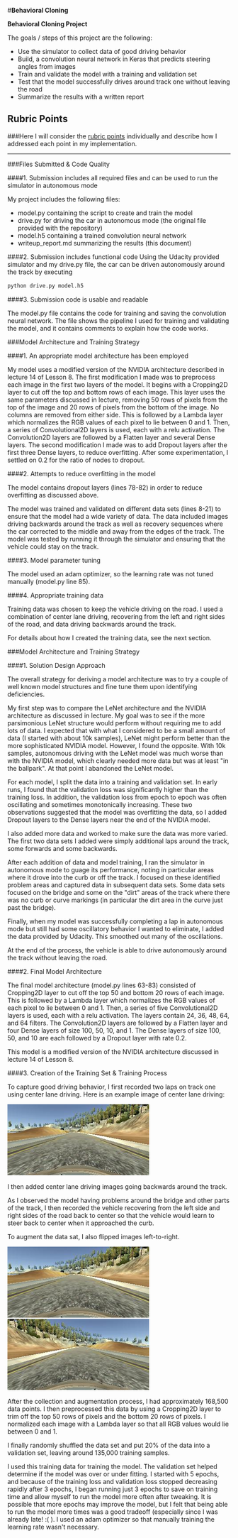#**Behavioral Cloning** 

**Behavioral Cloning Project**

The goals / steps of this project are the following:
* Use the simulator to collect data of good driving behavior
* Build, a convolution neural network in Keras that predicts steering angles from images
* Train and validate the model with a training and validation set
* Test that the model successfully drives around track one without leaving the road
* Summarize the results with a written report


[//]: # (Image References)

[image2]: ./examples/center_2017_07_25_11_00_12_675.jpg "Center Lane Driving"
[image3]: ./examples/recovery1.jpg "Recovery Image"
[image4]: ./examples/recovery2.jpg "Recovery Image"
[image5]: ./examples/recovery3.jpg "Recovery Image"
[image6]: ./examples/center_2017_07_25_11_00_12_675.jpg "Normal Image"
[image7]: ./examples/center_2017_07_25_11_00_12_675_flipped.jpg "Flipped Image"

## Rubric Points
###Here I will consider the [rubric points](https://review.udacity.com/#!/rubrics/432/view) individually and describe how I addressed each point in my implementation.  

---
###Files Submitted & Code Quality

####1. Submission includes all required files and can be used to run the simulator in autonomous mode

My project includes the following files:
* model.py containing the script to create and train the model
* drive.py for driving the car in autonomous mode (the original file provided with the repository)
* model.h5 containing a trained convolution neural network 
* writeup_report.md summarizing the results (this document)

####2. Submission includes functional code
Using the Udacity provided simulator and my drive.py file, the car can be driven autonomously around the track by executing 
```sh
python drive.py model.h5
```

####3. Submission code is usable and readable

The model.py file contains the code for training and saving the convolution neural network. The file shows the pipeline I used for training and validating the model, and it contains comments to explain how the code works.

###Model Architecture and Training Strategy

####1. An appropriate model architecture has been employed

My model uses a modified version of the NVIDIA architecture described in lecture 14 of Lesson 8. The first modification I made was to preprocess each image in the first two layers of the model. It begins with a Cropping2D layer to cut off the top and bottom rows of each image. This layer uses the same parameters discussed in lecture, removing 50 rows of pixels from the top of the image and 20 rows of pixels from the bottom of the image. No columns are removed from either side. This is followed by a Lambda layer which normalizes the RGB values of each pixel to lie between 0 and 1.  Then, a series of Convolutional2D layers is used, each with a relu activation. The Convolution2D layers are followed by a Flatten layer and several Dense layers. The second modification I made was to add Dropout layers after the first three Dense layers, to reduce overfitting. After some experimentation, I settled on 0.2 for the ratio of nodes to dropout.

####2. Attempts to reduce overfitting in the model

The model contains dropout layers (lines 78-82) in order to reduce overfitting as discussed above.

The model was trained and validated on different data sets (lines 8-21) to ensure that the model had a wide variety of data. The data included images driving backwards around the track as well as recovery sequences where the car corrected to the middle and away from the edges of the track. The model was tested by running it through the simulator and ensuring that the vehicle could stay on the track.

####3. Model parameter tuning

The model used an adam optimizer, so the learning rate was not tuned manually (model.py line 85).

####4. Appropriate training data

Training data was chosen to keep the vehicle driving on the road. I used a combination of center lane driving, recovering from the left and right sides of the road, and data driving backwards around the track.

For details about how I created the training data, see the next section. 

###Model Architecture and Training Strategy

####1. Solution Design Approach

The overall strategy for deriving a model architecture was to try a couple of well known model structures and fine tune them upon identifying deficiencies.

My first step was to compare the LeNet architecture and the NVIDIA architecture as discussed in lecture. My goal was to see if the more parsimonious LeNet structure would perform without requiring me to add lots of data. I expected that with what I considered to be a small amount of data (I started with about 10k samples), LeNet might perform better than the more sophisticated NVIDIA model. However, I found the opposite. With 10k samples, autonomous driving with the LeNet model was much worse than with the NVIDIA model, which clearly needed more data but was at least "in the ballpark". At that point I abandoned the LeNet model.

For each model, I split the data into a training and validation set. In early runs, I found that the validation loss was significantly higher than the training loss. In addition, the validation loss from epoch to epoch was often oscillating and sometimes monotonically increasing. These two observations suggested that the model was overfitting the data, so I added Dropout layers to the Dense layers near the end of the NVIDIA model.

I also added more data and worked to make sure the data was more varied. The first two data sets I added were simply additional laps around the track, some forwards and some backwards.

After each addition of data and model training, I ran the simulator in autonomous mode to guage its performance, noting in particular areas where it drove into the curb or off the track. I focused on these identified problem areas and captured data in subsequent data sets. Some data sets focused on the bridge and some on the "dirt" areas of the track where there was no curb or curve markings (in particular the dirt area in the curve just past the bridge).

Finally, when my model was successfully completing a lap in autonomous mode but still had some oscillatory behavior I wanted to eliminate, I added the data provided by Udacity. This smoothed out many of the oscillations.

At the end of the process, the vehicle is able to drive autonomously around the track without leaving the road.

####2. Final Model Architecture

The final model architecture (model.py lines 63-83) consisted of Cropping2D layer to cut off the top 50 and bottom 20 rows of each image. This is followed by a Lambda layer which normalizes the RGB values of each pixel to lie between 0 and 1.  Then, a series of five Convolutional2D layers is used, each with a relu activation. The layers contain 24, 36, 48, 64, and 64 filters.  The Convolution2D layers are followed by a Flatten layer and four Dense layers of size 100, 50, 10, and 1. The Dense layers of size 100, 50, and 10 are each followed by a Dropout layer with rate 0.2. 

This model is a modified version of the NVIDIA architecture discussed in lecture 14 of Lesson 8.

####3. Creation of the Training Set & Training Process

To capture good driving behavior, I first recorded two laps on track one using center lane driving. Here is an example image of center lane driving:

![alt text][image2]

I then added center lane driving images going backwards around the track.

As I observed the model having problems around the bridge and other parts of the track, I then recorded the vehicle recovering from the left side and right sides of the road back to center so that the vehicle would learn to steer back to center when it approached the curb. 

To augment the data sat, I also flipped images left-to-right. 

![alt text][image6]
![alt text][image7]

After the collection and augmentation process, I had approximately 168,500 data points. I then preprocessed this data by using a Cropping2D layer to trim off the top 50 rows of pixels and the bottom 20 rows of pixels. I normalized each image with a Lambda layer so that all RGB values would lie between 0 and 1.

I finally randomly shuffled the data set and put 20% of the data into a validation set, leaving around 135,000 training samples.

I used this training data for training the model. The validation set helped determine if the model was over or under fitting. I started with 5 epochs, and because of the training loss and validation loss stopped decreasing rapidly after 3 epochs, I began running just 3 epochs to save on training time and allow myself to run the model more often after tweaking. It is possible that more epochs may improve the model, but I felt that being able to run the model more times was a good tradeoff (especially since I was already late! :( ). I used an adam optimizer so that manually training the learning rate wasn't necessary.
